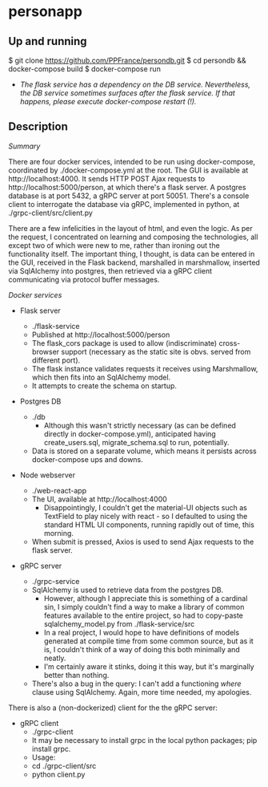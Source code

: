 personapp
=========

Up and running
--------------

$ git clone https://github.com/PPFrance/persondb.git
$ cd persondb && docker-compose build
$ docker-compose run

* _The flask service has a dependency on the DB service. Nevertheless, the DB service sometimes surfaces *after* the flask service. If that happens, please execute *docker-compose restart* (!)._



Description
-----------

_Summary_ 

There are four docker services, intended to be run using docker-compose, coordinated by ./docker-compose.yml at the root. The GUI is available at http://localhost:4000. It sends HTTP POST Ajax requests to http://localhost:5000/person, at which there's a flask server. A postgres database is at port 5432, a gRPC server at port 50051. There's a console client to interrogate the database via gRPC, implemented in python, at ./grpc-client/src/client.py 

There are a few infelicities in the layout of html, and even the logic. As per the request, I concentrated on learning and composing the technologies, all except two of which were new to me, rather than ironing out the functionality itself. The important thing, I thought, is data can be entered in the GUI, received in the Flask backend, marshalled in marshmallow, inserted via SqlAlchemy into postgres, then retrieved via a gRPC client communicating via protocol buffer messages.

_Docker services_

* Flask server
    * ./flask-service
    * Published at http://localhost:5000/person
    * The flask_cors package is used to allow (indiscriminate) cross-browser support (necessary as the static site is obvs. served from different port).  
    * The flask instance validates requests it receives using Marshmallow, which then fits into an SqlAlchemy model. 
    * It attempts to create the schema on startup.
        
    
* Postgres DB
    * ./db
        * Although this wasn't strictly necessary (as can be defined directly in docker-compose.yml), anticipated having create_users.sql, migrate_schema.sql to run, potentially. 
    * Data is stored on a separate volume, which means it persists across docker-compose ups and downs.
        
* Node webserver 
    * ./web-react-app
    * The UI, available at http://localhost:4000
        * Disappointingly, I couldn't get the material-UI objects such as TextField to play nicely with react - so I defaulted to using the standard HTML UI components, running rapidly out of time, this morning.
    * When submit is pressed, Axios is used to send Ajax requests to the flask server.
    
        
* gRPC server
    * ./grpc-service
    * SqlAlchemy is used to retrieve data from the postgres DB. 
        * However, although I appreciate this is something of a cardinal sin, I simply couldn't find a way to make a library of common features available to the entire project, so had to copy-paste sqlalchemy_model.py from ./flask-service/src 
        * In a real project, I would hope to have definitions of models generated at compile time from some common source, but as it is, I couldn't think of a way of doing this both minimally and neatly. 
        * I'm certainly aware it stinks, doing it this way, but it's marginally better than nothing.
    * There's also a bug in the query: I can't add a functioning _where_ clause using SqlAlchemy. Again, more time needed, my apologies.
        
        
There is also a (non-dockerized) client for the the gRPC server:

* gRPC client
    * ./grpc-client
    * It may be necessary to install grpc in the local python packages; pip install grpc.
    * Usage:
    * cd ./grpc-client/src
    * python client.py
    

        

